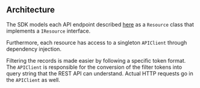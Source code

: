 ## Architecture
The SDK models each API endpoint described [here](https://the-one-api.dev/documentation) as a `Resource` class that implements
a `IResource` interface.

Furthermore, each resource has access to a singleton `APIClient` through dependency injection.

Filtering the records is made easier by following a specific token format. The `APIClient` is responsible for the conversion
of the filter tokens into query string that the REST API can understand. Actual HTTP requests go in the `APIClient` as well.
